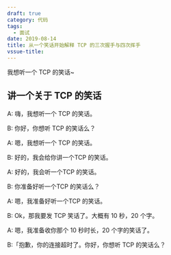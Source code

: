 ```yaml
---
draft: true
category: 代码
tags:
  - 面试
date: 2019-08-14
title: 从一个笑话开始解释 TCP 的三次握手与四次挥手
vssue-title:
---
```


我想听一个 TCP 的笑话~

<!-- more -->

## 讲一个关于 TCP 的笑话

A: 嗨，我想听一个 TCP 的笑话。

B: 你好，你想听 TCP 的笑话么？

A: 嗯，我想听一个 TCP 的笑话。

B: 好的，我会给你讲一个TCP 的笑话。

A: 好的，我会听一个TCP 的笑话。

B: 你准备好听一个TCP 的笑话么？

A: 嗯，我准备好听一个TCP 的笑话。

B: Ok，那我要发 TCP 笑话了。大概有 10 秒，20 个字。

A: 嗯，我准备收你那个 10 秒时长，20 个字的笑话了。

B:「抱歉，你的连接超时了。你好，你想听 TCP 的笑话么？

